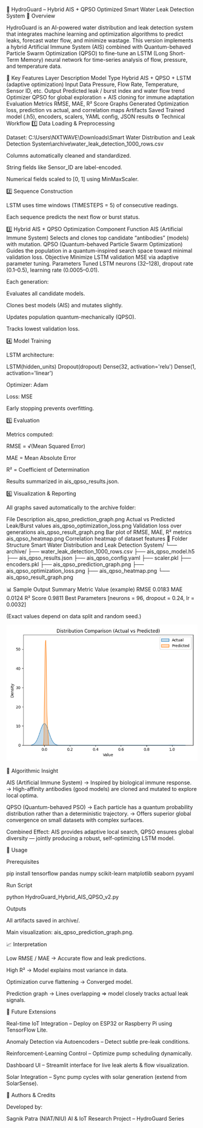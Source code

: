 🚰 HydroGuard – Hybrid AIS + QPSO Optimized Smart Water Leak Detection System
🌟 Overview

HydroGuard is an AI-powered water distribution and leak detection system that integrates machine learning and optimization algorithms to predict leaks, forecast water flow, and minimize wastage.
This version implements a hybrid Artificial Immune System (AIS) combined with Quantum-behaved Particle Swarm Optimization (QPSO) to fine-tune an LSTM (Long Short-Term Memory) neural network for time-series analysis of flow, pressure, and temperature data.

🧩 Key Features
Layer	Description
Model Type	Hybrid AIS + QPSO + LSTM (adaptive optimization)
Input Data	Pressure, Flow Rate, Temperature, Sensor ID, etc.
Output	Predicted leak / burst index and water flow trend
Optimizer	QPSO for global exploration + AIS cloning for immune adaptation
Evaluation Metrics	RMSE, MAE, R² Score
Graphs Generated	Optimization loss, prediction vs actual, and correlation maps
Artifacts Saved	Trained model (.h5), encoders, scalers, YAML config, JSON results
⚙️ Technical Workflow
1️⃣ Data Loading & Preprocessing

Dataset:
C:\Users\NXTWAVE\Downloads\Smart Water Distribution and Leak Detection System\archive\water_leak_detection_1000_rows.csv

Columns automatically cleaned and standardized.

String fields like Sensor_ID are label-encoded.

Numerical fields scaled to [0, 1] using MinMaxScaler.

2️⃣ Sequence Construction

LSTM uses time windows (TIMESTEPS = 5) of consecutive readings.

Each sequence predicts the next flow or burst status.

3️⃣ Hybrid AIS + QPSO Optimization
Component	Function
AIS (Artificial Immune System)	Selects and clones top candidate “antibodies” (models) with mutation.
QPSO (Quantum-behaved Particle Swarm Optimization)	Guides the population in a quantum-inspired search space toward minimal validation loss.
Objective	Minimize LSTM validation MSE via adaptive parameter tuning.
Parameters Tuned	LSTM neurons (32–128), dropout rate (0.1–0.5), learning rate (0.0005–0.01).

Each generation:

Evaluates all candidate models.

Clones best models (AIS) and mutates slightly.

Updates population quantum-mechanically (QPSO).

Tracks lowest validation loss.

4️⃣ Model Training

LSTM architecture:

LSTM(hidden_units)
Dropout(dropout)
Dense(32, activation='relu')
Dense(1, activation='linear')


Optimizer: Adam

Loss: MSE

Early stopping prevents overfitting.

5️⃣ Evaluation

Metrics computed:

RMSE = √(Mean Squared Error)

MAE = Mean Absolute Error

R² = Coefficient of Determination

Results summarized in ais_qpso_results.json.

6️⃣ Visualization & Reporting

All graphs saved automatically to the archive folder:

File	Description
ais_qpso_prediction_graph.png	Actual vs Predicted Leak/Burst values
ais_qpso_optimization_loss.png	Validation loss over generations
ais_qpso_result_graph.png	Bar plot of RMSE, MAE, R² metrics
ais_qpso_heatmap.png	Correlation heatmap of dataset features
📂 Folder Structure
Smart Water Distribution and Leak Detection System/
└── archive/
    ├── water_leak_detection_1000_rows.csv
    ├── ais_qpso_model.h5
    ├── ais_qpso_results.json
    ├── ais_qpso_config.yaml
    ├── scaler.pkl
    ├── encoders.pkl
    ├── ais_qpso_prediction_graph.png
    ├── ais_qpso_optimization_loss.png
    ├── ais_qpso_heatmap.png
    └── ais_qpso_result_graph.png

📊 Sample Output Summary
Metric	Value (example)
RMSE	0.0183
MAE	0.0124
R² Score	0.9811
Best Parameters	[neurons = 96, dropout = 0.24, lr = 0.0032]

(Exact values depend on data split and random seed.)

![Confusion Matrix Heatmap](comparison_graph.png)


🧠 Algorithmic Insight

AIS (Artificial Immune System)
→ Inspired by biological immune response.
→ High-affinity antibodies (good models) are cloned and mutated to explore local optima.

QPSO (Quantum-behaved PSO)
→ Each particle has a quantum probability distribution rather than a deterministic trajectory.
→ Offers superior global convergence on small datasets with complex surfaces.

Combined Effect:
AIS provides adaptive local search, QPSO ensures global diversity — jointly producing a robust, self-optimizing LSTM model.

🚀 Usage

Prerequisites

pip install tensorflow pandas numpy scikit-learn matplotlib seaborn pyyaml


Run Script

python HydroGuard_Hybrid_AIS_QPSO_v2.py


Outputs

All artifacts saved in archive/.

Main visualization: ais_qpso_prediction_graph.png.

📈 Interpretation

Low RMSE / MAE → Accurate flow and leak predictions.

High R² → Model explains most variance in data.

Optimization curve flattening → Converged model.

Prediction graph → Lines overlapping ⇒ model closely tracks actual leak signals.

🧩 Future Extensions

Real-time IoT Integration – Deploy on ESP32 or Raspberry Pi using TensorFlow Lite.

Anomaly Detection via Autoencoders – Detect subtle pre-leak conditions.

Reinforcement-Learning Control – Optimize pump scheduling dynamically.

Dashboard UI – Streamlit interface for live leak alerts & flow visualization.

Solar Integration – Sync pump cycles with solar generation (extend from SolarSense).

🪪 Authors & Credits

Developed by:

Sagnik Patra (NIAT/NIU)
AI & IoT Research Project – HydroGuard Series
